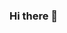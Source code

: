 ### Hi there 👋

<!--
**AurelioMarcusTO/AurelioMarcusTO** is a ✨ _special_ ✨ repository because its `README.md` (this file) appears on your GitHub profile.

<p>Sera que agora esta aparecendo na tela</p>

<details>
  <summary> <b> Things to know about me! </b> <i>(click to expand!)</i> </summary>
  
  <br>
  Clique aqhi para expandir !
</details>

Here are some ideas to get you started:

- 🔭 I’m currently working on ...
- 🌱 I’m currently learning ...
- 👯 I’m looking to collaborate on ...
- 🤔 I’m looking for help with ...
- 💬 Ask me about ...
- 📫 How to reach me: ...
- 😄 Pronouns: ...
- ⚡ Fun fact: ...
-->

